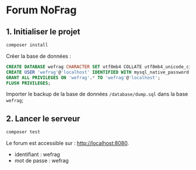 # Forum NoFrag

## 1. Initialiser le projet

```bash
composer install
```

Créer la base de données :

```sql
CREATE DATABASE wefrag CHARACTER SET utf8mb4 COLLATE utf8mb4_unicode_ci;
CREATE USER 'wefrag'@'localhost' IDENTIFIED WITH mysql_native_password BY 'wefrag';
GRANT ALL PRIVILEGES ON 'wefrag'.* TO 'wefrag'@'localhost';
FLUSH PRIVILEGES;
```

Importer le backup de la base de données `/database/dump.sql` dans la base `wefrag`;

## 2. Lancer le serveur

```bash
composer test
```

Le forum est accessible sur : [http://localhost:8080](http://localhost:8080).

- identifiant : wefrag
- mot de passe : wefrag
